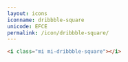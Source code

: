 ```yaml
---
layout: icons
iconname: dribbble-square
unicode: EFCE
permalink: /icon/dribbble-square/
---
```


``` html
<i class="mi mi-dribbble-square"></i>
```
